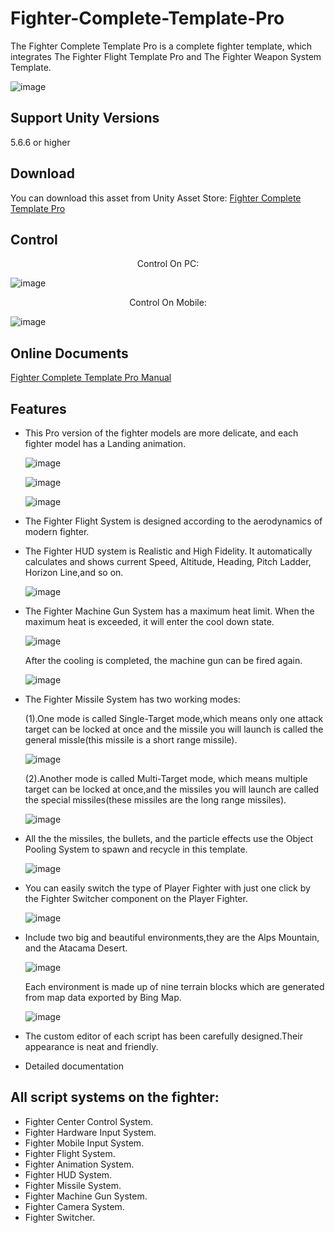 # Fighter-Complete-Template-Pro

The Fighter Complete Template Pro is a complete fighter template, which integrates The Fighter Flight Template Pro and The Fighter Weapon System Template.

![image](https://github.com/swordmaster003/Fighter-Complete-Template-Pro/blob/master/Screenshots/Cover.png)

## Support Unity Versions

5.6.6 or higher

## Download

You can download this asset from Unity Asset Store:
[Fighter Complete Template Pro](https://assetstore.unity.com/packages/templates/systems/fighter-complete-template-pro-154380)

## Control

<center>Control On PC:</center>

![image](https://github.com/swordmaster003/Fighter-Complete-Template-Pro/blob/master/Screenshots/ControlOnPC.png)

<center>Control On Mobile:</center>

![image](https://github.com/swordmaster003/Fighter-Complete-Template-Pro/blob/master/Screenshots/ControlOnMobile.png)

## Online Documents

[Fighter Complete Template Pro Manual](https://www.swordmaster.info/documents/unity-assets-documents/fighter-complete-template-manual-2/)

## Features

- This Pro version of the fighter models are more delicate, and each fighter model has a Landing animation.

  ![image](https://github.com/swordmaster003/Fighter-Complete-Template-Pro/blob/master/Screenshots/F22Display.png)

  ![image](https://github.com/swordmaster003/Fighter-Complete-Template-Pro/blob/master/Screenshots/F35Display.png)

  ![image](https://github.com/swordmaster003/Fighter-Complete-Template-Pro/blob/master/Screenshots/F18Display.png)

- The Fighter Flight System is designed according to the aerodynamics of modern fighter.

- The Fighter HUD system is Realistic and High Fidelity.
  It automatically calculates and shows current Speed, Altitude, Heading, Pitch Ladder, Horizon Line,and so on.

  ![image](https://github.com/swordmaster003/Fighter-Complete-Template-Pro/blob/master/Screenshots/HUD.png)
  
- The Fighter Machine Gun System has a maximum heat limit. When the maximum heat is exceeded, it will enter the cool down state. 

  ![image](https://github.com/swordmaster003/Fighter-Complete-Template-Pro/blob/master/Screenshots/MachineGun2.png)
  
  After the cooling is completed, the machine gun can be fired again.
  
  ![image](https://github.com/swordmaster003/Fighter-Complete-Template-Pro/blob/master/Screenshots/MachineGun1.png)
  
- The Fighter Missile System has two working modes:
  
  (1).One mode is called Single-Target mode,which means only one attack target can be locked at once and the missile you will launch is called the general missle(this missile is a short range missile). 

  ![image](https://github.com/swordmaster003/Fighter-Complete-Template-Pro/blob/master/Screenshots/AimSingle.png)

  (2).Another mode is called Multi-Target mode, which means multiple target can be locked at once,and the missiles you will launch are
      called the special missiles(these missiles are the long range missiles).

  ![image](https://github.com/swordmaster003/Fighter-Complete-Template-Pro/blob/master/Screenshots/AimMulti.png)

- All the the missiles, the bullets, and the particle effects use the Object Pooling System to spawn and recycle in this template.

  ![image](https://github.com/swordmaster003/Fighter-Complete-Template-Pro/blob/master/Screenshots/ObjectPool.png)

- You can easily switch the type of Player Fighter with just one click by the Fighter Switcher component on the Player Fighter. 

  ![image](https://github.com/swordmaster003/Fighter-Complete-Template-Pro/blob/master/Screenshots/SwitchFighter.png)

 - Include two big and beautiful environments,they are the Alps Mountain, and the Atacama Desert. 

   ![image](https://github.com/swordmaster003/Fighter-Complete-Template-Pro/blob/master/Screenshots/Environment1.png)
   
   Each environment is made up of nine terrain blocks which are generated from map data exported by Bing Map.
   
   ![image](https://github.com/swordmaster003/Fighter-Complete-Template-Pro/blob/master/Screenshots/Environment2.png)

- The custom editor of each script has been carefully designed.Their appearance is neat and friendly.

- Detailed documentation

## All script systems on the fighter:
 
- Fighter Center Control System.
- Fighter Hardware Input System.
- Fighter Mobile Input System.
- Fighter Flight System.
- Fighter Animation System.
- Fighter HUD System.
- Fighter Missile System.
- Fighter Machine Gun System.
- Fighter Camera System.
- Fighter Switcher.
